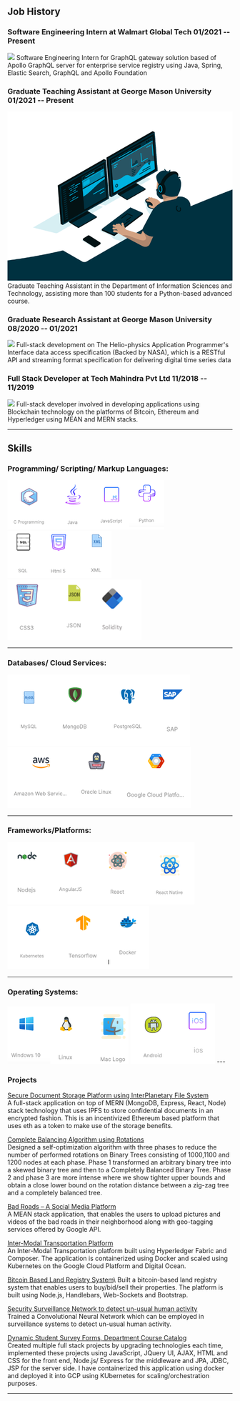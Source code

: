 ## Job History
### Software Engineering Intern at Walmart Global Tech 01/2021 -- Present
<img src="wgt.gif?raw=true"/>
Software Engineering Intern for GraphQL gateway solution based of Apollo GraphQL server for enterprise service registry using Java, Spring, Elastic Search, GraphQL and Apollo Foundation

### Graduate Teaching Assistant at George Mason University 01/2021 -- Present
<img src="images/gta.gif?raw=true"/>
Graduate Teaching Assistant in the Department of Information Sciences and Technology, assisting more than 100 students for a Python-based advanced course.

### Graduate Research Assistant at George Mason University 08/2020 -- 01/2021
<img src="images/gra.gif?raw=true"/>
 Full-stack development on The Helio-physics Application Programmer's Interface data access specification (Backed by NASA), which is a
 RESTful API and streaming format specification for delivering digital time series data
 
### Full Stack Developer at Tech Mahindra Pvt Ltd 11/2018 -- 11/2019
<img src="images/fsd.gif?raw=true"/>
 Full-stack developer involved in developing applications using Blockchain technology on the platforms of Bitcoin, Ethereum and Hyperledger using MEAN and MERN stacks.


---
## Skills
### Programming/ Scripting/ Markup Languages:
<img src="images/psm1.png?raw=true"/>
<img src="images/psm2.png?raw=true"/>
<img src="images/psm3.png?raw=true"/>

---
### Databases/ Cloud Services:
<img src="images/db1.png?raw=true"/>
<img src="images/db2.png?raw=true"/>

---
### Frameworks/Platforms:
<img src="images/fw1.png?raw=true"/>
<img src="images/fw2.png?raw=true"/>

---
### Operating Systems:
<img src="images/os1.png?raw=true"/>
<img src="images/os2.png?raw=true"/>
---

### Projects 

[Secure Document Storage Platform using InterPlanetary File System](https://github.com/KSR4599/Doc-Keeper)\
A full-stack application on top of MERN (MongoDB, Express, React, Node) stack technology that uses IPFS to store confidential documents in
an encrypted fashion. This is an incentivized Ethereum based platform that uses eth as a token to make use of the storage benefits.

[Complete Balancing Algorithm using Rotations](/pdf/sample_presentation.pdf)\
Designed a self-optimization algorithm with three phases to reduce the number of performed rotations on Binary Trees consisting of 1000,1100
and 1200 nodes at each phase. Phase 1 transformed an arbitrary binary tree into a skewed binary tree and then to a Completely Balanced Binary Tree. Phase 2 and phase 3 are more intense where we show tighter upper bounds and obtain a close lower bound on the rotation distance between a zig-zag tree and a completely balanced tree.

[Bad Roads – A Social Media Platform](https://github.com/KSR4599/resdem)\
A MEAN stack application, that enables the users to upload pictures and videos of the bad roads in their neighborhood along with geo-tagging services offered by Google API.

[Inter-Modal Transportation Platform](https://github.com/KSR4599/Hyp_Intermodal-trans)\
An Inter-Modal Transportation platform built using Hyperledger Fabric and Composer. The application is containerized using Docker and scaled using Kubernetes on the Google Cloud Platform and Digital Ocean.

[Bitcoin Based Land Registry System](https://github.com/KSR4599/Blockchain-Land-Registry-System.)\
Built a bitcoin-based land registry system that enables users to buy/bid/sell their properties. The platform is built using Node.js, Handlebars, Web-Sockets and Bootstrap.

[Security Surveillance Network to detect un-usual human activity](http://example.com/)\
Trained a Convolutional Neural Network which can be employed in surveillance systems to detect un-usual human activity.

[Dynamic Student Survey Forms, Department Course Catalog](http://example.com/)\
Created multiple full stack projects by upgrading technologies each time, implemented these projects using JavaScript, JQuery UI, AJAX, HTML and CSS for the front end, Node.js/ Express for the middleware and JPA, JDBC, JSP for the server side. I have containerized this application using docker and deployed it into GCP using KUbernetes for scaling/orchestration purposes.


---
